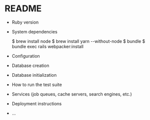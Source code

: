 # README

* Ruby version

* System dependencies

  $ brew install node
  $ brew install yarn --without-node
  $ bundle
  $ bundle exec rails webpacker:install

* Configuration

* Database creation

* Database initialization

* How to run the test suite

* Services (job queues, cache servers, search engines, etc.)

* Deployment instructions

* ...
